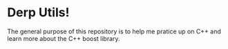Derp Utils!
==========

The general purpose of this repository is to help me pratice up on C++
and learn more about the C++ boost library.
